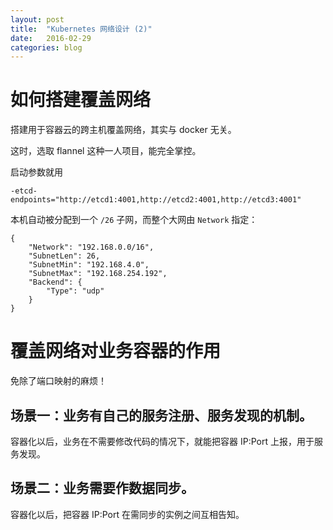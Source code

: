 ```yaml
---
layout: post
title:  "Kubernetes 网络设计 (2)"
date:   2016-02-29
categories: blog
---
```


# 如何搭建覆盖网络

搭建用于容器云的跨主机覆盖网络，其实与 docker 无关。

这时，选取 flannel 这种一人项目，能完全掌控。

启动参数就用 

    -etcd-endpoints="http://etcd1:4001,http://etcd2:4001,http://etcd3:4001"

本机自动被分配到一个 `/26` 子网，而整个大网由 `Network` 指定：

    {
        "Network": "192.168.0.0/16",
        "SubnetLen": 26,
        "SubnetMin": "192.168.4.0",
        "SubnetMax": "192.168.254.192",
        "Backend": {
            "Type": "udp"
        }
    }

# 覆盖网络对业务容器的作用

免除了端口映射的麻烦！

## 场景一：业务有自己的服务注册、服务发现的机制。

容器化以后，业务在不需要修改代码的情况下，就能把容器 IP:Port 上报，用于服务发现。

## 场景二：业务需要作数据同步。

容器化以后，把容器 IP:Port 在需同步的实例之间互相告知。


